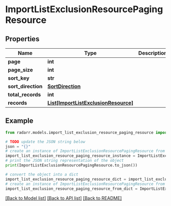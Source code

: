 # ImportListExclusionResourcePagingResource


## Properties

Name | Type | Description | Notes
------------ | ------------- | ------------- | -------------
**page** | **int** |  | [optional] 
**page_size** | **int** |  | [optional] 
**sort_key** | **str** |  | [optional] 
**sort_direction** | [**SortDirection**](SortDirection.md) |  | [optional] 
**total_records** | **int** |  | [optional] 
**records** | [**List[ImportListExclusionResource]**](ImportListExclusionResource.md) |  | [optional] 

## Example

```python
from radarr.models.import_list_exclusion_resource_paging_resource import ImportListExclusionResourcePagingResource

# TODO update the JSON string below
json = "{}"
# create an instance of ImportListExclusionResourcePagingResource from a JSON string
import_list_exclusion_resource_paging_resource_instance = ImportListExclusionResourcePagingResource.from_json(json)
# print the JSON string representation of the object
print(ImportListExclusionResourcePagingResource.to_json())

# convert the object into a dict
import_list_exclusion_resource_paging_resource_dict = import_list_exclusion_resource_paging_resource_instance.to_dict()
# create an instance of ImportListExclusionResourcePagingResource from a dict
import_list_exclusion_resource_paging_resource_from_dict = ImportListExclusionResourcePagingResource.from_dict(import_list_exclusion_resource_paging_resource_dict)
```
[[Back to Model list]](../README.md#documentation-for-models) [[Back to API list]](../README.md#documentation-for-api-endpoints) [[Back to README]](../README.md)



